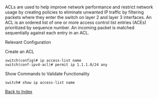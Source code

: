 
ACLs are used to help improve network performance and restrict network usage by creating policies to eliminate unwanted IP traffic by filtering packets where they enter the switch on layer 2 and layer 3 interfaces. An ACL is an ordered list of one or more access control list entries (ACEs) prioritized by sequence number. An incoming packet is matched sequentially against each entry in an ACL.


Relevant Configuration

Create an ACL

```
switch(config)# ip access-list name
switch(conf-ipv4-acl)# permit ip 1.1.1.0/24 any
```

Show Commands to Validate Functionality

```
switch# show ip access-list name
```

[Back to Index](./index.md)

